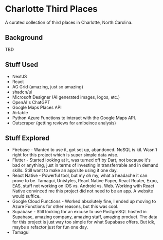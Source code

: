# Charlotte Third Places

A curated collection of third places in Charlotte, North Carolina.

## Background

TBD

## Stuff Used

* NextJS
* React
* AG Grid (amazing, just so amazing)
* shadcn/ui
* Microsoft Designer (AI generated images, logos, etc.)
* OpenAI's ChatGPT
* Google Maps Places API
* Airtable
* Python Azure Functions to interact with the Google Maps API.
* Outscraper (getting reviews for amibeince analysis)

## Stuff Explored

* Firebase - Wanted to use it, got set up, abandoned. NoSQL is kil. Wasn't right for this project which is super simple data wise.
* Flutter - Started looking at it, was turned off by Dart, not because it's bad or anything, just in terms of investing in transferrable and in demand skills. Still want to make an app/site using it one day.
* React Native - Powerful tool, but my oh my, what a headache it can prove to be. Tamagui, Unistyles, React Native Paper, React Router, Expo, EAS, stuff not working on iOS vs. Android vs. Web. Working with React Native convinced me this project did not need to be an app. A website would suffice.
* Google Cloud Functions - Worked absolutely fine, I ended up moving to Azure Functions for other reasons, but this was cool.
* Supabase - Still looking for an excuse to use PostgreSQL hosted in Supabase, amazing company, amazing staff, amazing product. The data for this project is just way too simple for what Supabase offers. But idk, maybe a refactor just for fun one day.
* Tamagui  

